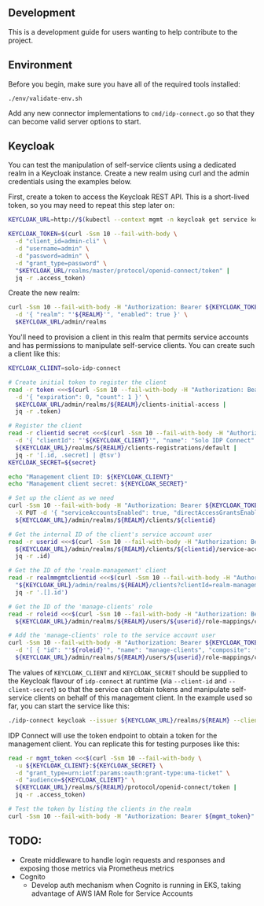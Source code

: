 ## Development

This is a development guide for users wanting to help contribute to the project.

## Environment

Before you begin, make sure you have all of the required tools installed:

```
./env/validate-env.sh
```

Add any new connector implementations to `cmd/idp-connect.go` so that they can become valid server options to start.

## Keycloak

You can test the manipulation of self-service clients using a dedicated realm in a Keycloak instance. Create a new realm using curl and the admin credentials using the examples below.

First, create a token to access the Keycloak REST API. This is a short-lived token, so you may need to repeat this step later on:

```sh
KEYCLOAK_URL=http://$(kubectl --context mgmt -n keycloak get service keycloak -o jsonpath='{.status.loadBalancer.ingress[0].*}'):8080

KEYCLOAK_TOKEN=$(curl -Ssm 10 --fail-with-body \
  -d "client_id=admin-cli" \
  -d "username=admin" \
  -d "password=admin" \
  -d "grant_type=password" \
  "$KEYCLOAK_URL/realms/master/protocol/openid-connect/token" |
  jq -r .access_token)
```

Create the new realm:

```sh
curl -Ssm 10 --fail-with-body -H "Authorization: Bearer ${KEYCLOAK_TOKEN}" -H "Content-Type: application/json" \
  -d '{ "realm": "'${REALM}'", "enabled": true }' \
  $KEYCLOAK_URL/admin/realms
```

You'll need to provision a client in this realm that permits service accounts and has permissions to manipulate self-service clients. You can create such a client like this:

```sh
KEYCLOAK_CLIENT=solo-idp-connect

# Create initial token to register the client
read -r token <<<$(curl -Ssm 10 --fail-with-body -H "Authorization: Bearer ${KEYCLOAK_TOKEN}" -H "Content-Type: application/json" \
  -d '{ "expiration": 0, "count": 1 }' \
  $KEYCLOAK_URL/admin/realms/${REALM}/clients-initial-access |
  jq -r .token)

# Register the client
read -r clientid secret <<<$(curl -Ssm 10 --fail-with-body -H "Authorization: bearer ${token}" -H "Content-Type: application/json" \
  -d '{ "clientId": "'${KEYCLOAK_CLIENT}'", "name": "Solo IDP Connect" }' \
  ${KEYCLOAK_URL}/realms/${REALM}/clients-registrations/default |
  jq -r '[.id, .secret] | @tsv')
KEYCLOAK_SECRET=${secret}

echo "Management client ID: ${KEYCLOAK_CLIENT}"
echo "Management client secret: ${KEYCLOAK_SECRET}"

# Set up the client as we need
curl -Ssm 10 --fail-with-body -H "Authorization: Bearer ${KEYCLOAK_TOKEN}" -H "Content-Type: application/json" \
  -X PUT -d '{ "serviceAccountsEnabled": true, "directAccessGrantsEnabled": true, "authorizationServicesEnabled": true, "standardFlowEnabled": false, "implicitFlowEnabled": true }' \
  ${KEYCLOAK_URL}/admin/realms/${REALM}/clients/${clientid}

# Get the internal ID of the client's service account user
read -r userid <<<$(curl -Ssm 10 --fail-with-body -H "Authorization: Bearer ${KEYCLOAK_TOKEN}" -H "Content-Type: application/json" \
  ${KEYCLOAK_URL}/admin/realms/${REALM}/clients/${clientid}/service-account-user |
  jq -r .id)

# Get the ID of the 'realm-management' client
read -r realmmgmtclientid <<<$(curl -Ssm 10 --fail-with-body -H "Authorization: Bearer ${KEYCLOAK_TOKEN}" \
  "${KEYCLOAK_URL}/admin/realms/${REALM}/clients?clientId=realm-management" |
  jq -r '.[].id')

# Get the ID of the 'manage-clients' role
read -r roleid <<<$(curl -Ssm 10 --fail-with-body -H "Authorization: Bearer ${KEYCLOAK_TOKEN}" -H "Content-Type: application/json" \
  ${KEYCLOAK_URL}/admin/realms/${REALM}/users/${userid}/role-mappings/clients/${realmmgmtclientid}/available | jq -r '.[] | select(.name=="manage-clients") | .id')

# Add the 'manage-clients' role to the service account user
curl -Ssm 10 --fail-with-body -H "Authorization: Bearer ${KEYCLOAK_TOKEN}" -H "Content-Type: application/json" \
  -d '[ { "id": "'${roleid}'", "name": "manage-clients", "composite": false, "clientRole": true, "containerId": "'${realmmgmtclientid}'" } ]' \
  ${KEYCLOAK_URL}/admin/realms/${REALM}/users/${userid}/role-mappings/clients/${realmmgmtclientid}
```

The values of `KEYCLOAK_CLIENT` and `KEYCLOAK_SECRET` should be supplied to the Keycloak flavour of `idp-connect` at runtime (via `--client-id` and `--client-secret`) so that the service can obtain tokens and manipulate self-service clients on behalf of this management client. In the example used so far, you can start the service like this:

```sh
./idp-connect keycloak --issuer ${KEYCLOAK_URL}/realms/${REALM} --client-id ${KEYCLOAK_CLIENT} --client-secret ${KEYCLOAK_SECRET} --resource-server resource-server
 ```

IDP Connect will use the token endpoint to obtain a token for the management client. You can replicate this for testing purposes like this:

```sh
read -r mgmt_token <<<$(curl -Ssm 10 --fail-with-body \
  -u ${KEYCLOAK_CLIENT}:${KEYCLOAK_SECRET} \
  -d "grant_type=urn:ietf:params:oauth:grant-type:uma-ticket" \
  -d "audience=${KEYCLOAK_CLIENT}" \
  ${KEYCLOAK_URL}/realms/${REALM}/protocol/openid-connect/token |
  jq -r .access_token)

# Test the token by listing the clients in the realm
curl -Ssm 10 --fail-with-body -H "Authorization: Bearer ${mgmt_token}" ${KEYCLOAK_URL}/admin/realms/${REALM}/clients | jq .
```

## TODO:

* Create middleware to handle login requests and responses and exposing those metrics via Prometheus metrics
* Cognito
  * Develop auth mechanism when Cognito is running in EKS, taking advantage of AWS IAM Role for Service Accounts
